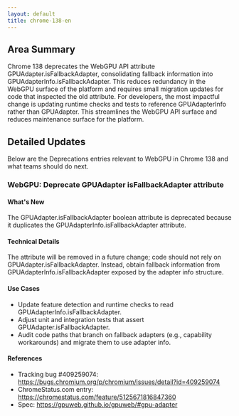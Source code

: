```yaml
---
layout: default
title: chrome-138-en
---
```


## Area Summary

Chrome 138 deprecates the WebGPU API attribute GPUAdapter.isFallbackAdapter, consolidating fallback information into GPUAdapterInfo.isFallbackAdapter. This reduces redundancy in the WebGPU surface of the platform and requires small migration updates for code that inspected the old attribute. For developers, the most impactful change is updating runtime checks and tests to reference GPUAdapterInfo rather than GPUAdapter. This streamlines the WebGPU API surface and reduces maintenance surface for the platform.

## Detailed Updates

Below are the Deprecations entries relevant to WebGPU in Chrome 138 and what teams should do next.

### WebGPU: Deprecate GPUAdapter isFallbackAdapter attribute

#### What's New
The GPUAdapter.isFallbackAdapter boolean attribute is deprecated because it duplicates the GPUAdapterInfo.isFallbackAdapter attribute.

#### Technical Details
The attribute will be removed in a future change; code should not rely on GPUAdapter.isFallbackAdapter. Instead, obtain fallback information from GPUAdapterInfo.isFallbackAdapter exposed by the adapter info structure.

#### Use Cases
- Update feature detection and runtime checks to read GPUAdapterInfo.isFallbackAdapter.
- Adjust unit and integration tests that assert GPUAdapter.isFallbackAdapter.
- Audit code paths that branch on fallback adapters (e.g., capability workarounds) and migrate them to use adapter info.

#### References
- Tracking bug #409259074: https://bugs.chromium.org/p/chromium/issues/detail?id=409259074
- ChromeStatus.com entry: https://chromestatus.com/feature/5125671816847360
- Spec: https://gpuweb.github.io/gpuweb/#gpu-adapter
